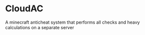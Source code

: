 # CloudAC
A minecraft anticheat system that performs all checks and heavy calculations on a separate server
